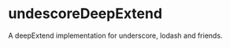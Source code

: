 undescoreDeepExtend
===================

A deepExtend implementation for underscore, lodash and friends.
